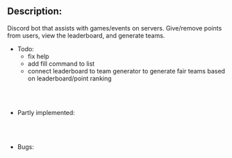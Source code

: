 ## Description:
Discord bot that assists with games/events on servers. Give/remove points from users, view the leaderboard, and generate teams.

- Todo:
    - fix help
    - add fill command to list
    - connect leaderboard to team generator to generate fair teams based on leaderboard/point ranking

<br><br>

- Partly implemented:

<br><br>

- Bugs:

<br><br>

